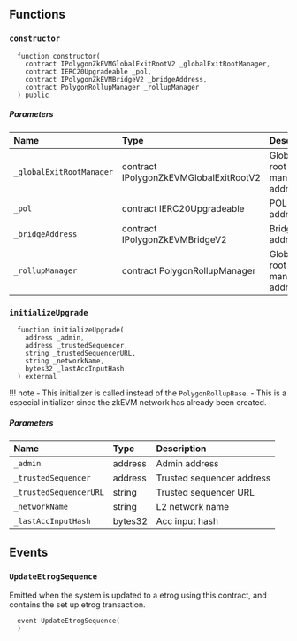 ## Functions

### `constructor`

```solidity
  function constructor(
    contract IPolygonZkEVMGlobalExitRootV2 _globalExitRootManager,
    contract IERC20Upgradeable _pol,
    contract IPolygonZkEVMBridgeV2 _bridgeAddress,
    contract PolygonRollupManager _rollupManager
  ) public
```

##### Parameters

| Name | Type | Description                                                          |
| :--- | :--- | :------------------------------------------------------------------- |
|`_globalExitRootManager` | contract IPolygonZkEVMGlobalExitRootV2 | Global exit root manager address
|`_pol` | contract IERC20Upgradeable | POL token address
|`_bridgeAddress` | contract IPolygonZkEVMBridgeV2 | Bridge address
|`_rollupManager` | contract PolygonRollupManager | Global exit root manager address

### `initializeUpgrade`

```solidity
  function initializeUpgrade(
    address _admin,
    address _trustedSequencer,
    string _trustedSequencerURL,
    string _networkName,
    bytes32 _lastAccInputHash
  ) external
```

!!! note
    - This initializer is called instead of the `PolygonRollupBase`.
    - This is a especial initializer since the zkEVM network has already been created.

##### Parameters

| Name | Type | Description                                                          |
| :--- | :--- | :------------------------------------------------------------------- |
|`_admin` | address | Admin address
|`_trustedSequencer` | address | Trusted sequencer address
|`_trustedSequencerURL` | string | Trusted sequencer URL
|`_networkName` | string | L2 network name
|`_lastAccInputHash` | bytes32 | Acc input hash

## Events

### `UpdateEtrogSequence`

Emitted when the system is updated to a etrog using this contract, and contains the set up etrog transaction.

```solidity
  event UpdateEtrogSequence(
  )
```
